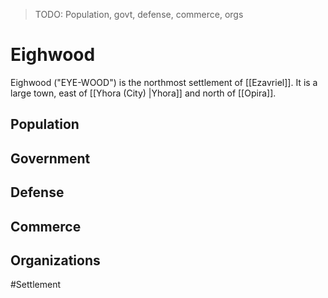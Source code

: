 > TODO: Population, govt, defense, commerce, orgs

# Eighwood
Eighwood ("EYE-WOOD") is the northmost settlement of [[Ezavriel]]. It is a large town, east of [[Yhora (City) |Yhora]] and north of [[Opira]].

## Population


## Government


## Defense


## Commerce


## Organizations


#Settlement 